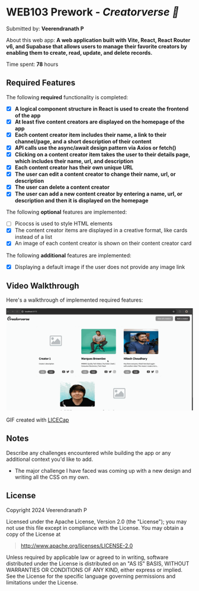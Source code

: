 # WEB103 Prework - _Creatorverse 🚀_

Submitted by: **Veerendranath P**

About this web app: **A web application built with Vite, React, React Router v6, and Supabase that allows users to manage their favorite creators by enabling them to create, read, update, and delete records.**

Time spent: **78** hours

## Required Features

The following **required** functionality is completed:

<!-- 👉🏿👉🏿👉🏿 Make sure to check off completed functionality below -->

- [x] **A logical component structure in React is used to create the frontend of the app**
- [x] **At least five content creators are displayed on the homepage of the app**
- [x] **Each content creator item includes their name, a link to their channel/page, and a short description of their content**
- [x] **API calls use the async/await design pattern via Axios or fetch()**
- [x] **Clicking on a content creator item takes the user to their details page, which includes their name, url, and description**
- [x] **Each content creator has their own unique URL**
- [x] **The user can edit a content creator to change their name, url, or description**
- [x] **The user can delete a content creator**
- [x] **The user can add a new content creator by entering a name, url, or description and then it is displayed on the homepage**

The following **optional** features are implemented:

- [ ] Picocss is used to style HTML elements
- [x] The content creator items are displayed in a creative format, like cards instead of a list
- [x] An image of each content creator is shown on their content creator card

The following **additional** features are implemented:

- [x] Displaying a default image if the user does not provide any image link

## Video Walkthrough

Here's a walkthrough of implemented required features:

<img src='./public/web103_prework.gif' title='Video Walkthrough' width='' alt='Video Walkthrough' />

GIF created with [LICECap](https://www.cockos.com/licecap/)

## Notes

Describe any challenges encountered while building the app or any additional context you'd like to add.

- The major challenge I have faced was coming up with a new design and writing all the CSS on my own.

## License

Copyright 2024 Veerendranath P

Licensed under the Apache License, Version 2.0 (the "License"); you may not use this file except in compliance with the License. You may obtain a copy of the License at

> http://www.apache.org/licenses/LICENSE-2.0

Unless required by applicable law or agreed to in writing, software distributed under the License is distributed on an "AS IS" BASIS, WITHOUT WARRANTIES OR CONDITIONS OF ANY KIND, either express or implied. See the License for the specific language governing permissions and limitations under the License.
